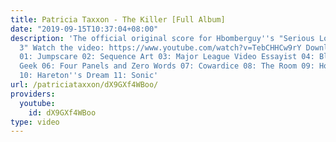 ```yaml
---
title: Patricia Taxxon - The Killer [Full Album]
date: "2019-09-15T10:37:04+08:00"
description: 'The official original score for Hbomberguy''s "Serious Lore Analysis
  3" Watch the video: https://www.youtube.com/watch?v=TebCHHCw9rY Download: https://patriciataxxon.bandcamp.com/album/the-killer
  01: Jumpscare 02: Sequence Art 03: Major League Video Essayist 04: Blorp 05: Culture
  Geek 06: Four Panels and Zero Words 07: Cowardice 08: The Room 09: Hot Club Swing
  10: Hareton''s Dream 11: Sonic'
url: /patriciataxxon/dX9GXf4WBoo/
providers:
  youtube:
    id: dX9GXf4WBoo
type: video
---
```

